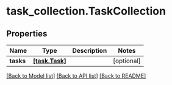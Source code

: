 # task_collection.TaskCollection

## Properties
Name | Type | Description | Notes
------------ | ------------- | ------------- | -------------
**tasks** | [**[task.Task]**](Task.md) |  | [optional] 

[[Back to Model list]](../README.md#documentation-for-models) [[Back to API list]](../README.md#documentation-for-api-endpoints) [[Back to README]](../README.md)



